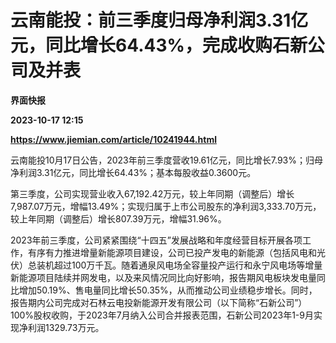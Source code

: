 # 云南能投：前三季度归母净利润3.31亿元，同比增长64.43%，完成收购石新公司及并表
**界面快报**

**2023-10-17 12:15**

**https://www.jiemian.com/article/10241944.html**

云南能投10月17日公告，2023年前三季度营收19.61亿元，同比增长7.93%；归母净利润3.31亿元，同比增长64.43%；基本每股收益0.3600元。

第三季度，公司实现营业收入67,192.42万元，较上年同期（调整后）增长7,987.07万元，增幅13.49%；实现归属于上市公司股东的净利润3,333.70万元，较上年同期（调整后）增长807.39万元，增幅31.96%。

2023年前三季度，公司紧紧围绕“十四五”发展战略和年度经营目标开展各项工作，有序有力推进增量新能源项目建设，公司已投产发电的新能源（包括风电和光伏）总装机超过100万千瓦。随着通泉风电场全容量投产运行和永宁风电场等增量新能源项目陆续并网发电，以及来风情况同比向好影响，报告期风电板块发电量同比增加50.19%、售电量同比增长50.35%，从而推动公司业绩稳步增长。同时，报告期内公司完成对石林云电投新能源开发有限公司（以下简称“石新公司”）100%股权收购，于2023年7月纳入公司合并报表范围，石新公司2023年1-9月实现净利润1329.73万元。